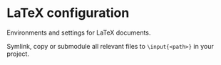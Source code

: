 
# LaTeX configuration

Environments and settings for LaTeX documents.

Symlink, copy or submodule all relevant files to `\input{<path>}` in your project.

